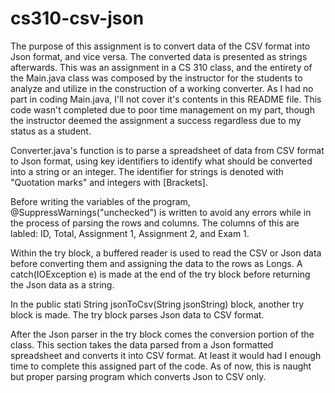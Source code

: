 # cs310-csv-json


The purpose of this assignment is to convert data of the CSV format into Json format, and
vice versa. The converted data is presented as strings afterwards. This was an assignment
in a CS 310 class, and the entirety of the Main.java class was composed by the instructor
for the students to analyze and utilize in the construction of a working converter. As I
had no part in coding Main.java, I'll not cover it's contents in this README file. This 
code wasn't completed due to poor time management on my part, though the instructor deemed
the assignment a success regardless due to my status as a student.


Converter.java's function is to parse a spreadsheet of data from CSV format to Json format,
using key identifiers to identify what should be converted into a string or an integer.
The identifier for strings is denoted with "Quotation marks" and integers with [Brackets].

Before writing the variables of the program, @SuppressWarnings("unchecked") is written to
avoid any errors while in the process of parsing the rows and columns. The columns of this
are labled: ID, Total, Assignment 1, Assignment 2, and Exam 1.

Within the try block, a buffered reader is used to read the CSV or Json data before converting
them and assigning the data to the rows as Longs. A catch(IOException e) is made at the end
of the try block before returning the Json data as a string.

In the public stati String jsonToCsv(String jsonString) block, another try block is made.
The try block parses Json data to CSV format.

After the Json parser in the try block comes the conversion portion of the class. This 
section takes the data parsed from a Json formatted spreadsheet and converts it into CSV
format. At least it would had I enough time to complete this assigned part of the code.
As of now, this is naught but proper parsing program which converts Json to CSV only.
